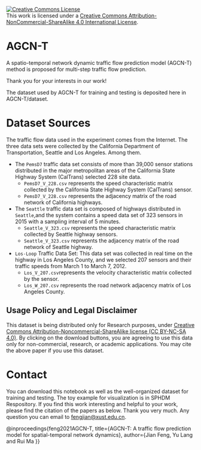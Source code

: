 <a rel="license" href="http://creativecommons.org/licenses/by-nc-sa/4.0/"><img alt="Creative Commons License" style="border-width:0" src="https://i.creativecommons.org/l/by-nc-sa/4.0/88x31.png" /></a><br />This work is licensed under a <a rel="license" href="http://creativecommons.org/licenses/by-nc-sa/4.0/">Creative Commons Attribution-NonCommercial-ShareAlike 4.0 International License</a>.

AGCN-T
===
A spatio-temporal network dynamic traffic flow prediction model (AGCN-T) method is proposed for multi-step traffic flow prediction.

Thank you for your interests in our work!

The dataset used by AGCN-T for training and testing is deposited here in AGCN-T/dataset.

Dataset Sources
===
The traffic flow data used in the experiment comes from the Internet. The three data sets were collected by the California Department of Transportation, Seattle and Los Angeles. Among them.
* The ```PemsD7``` traffic data set consists of more than 39,000 sensor stations distributed in the major metropolitan areas of the California State Highway System (CalTrans) selected 228 site data. 
    * ```PemsD7_V_228.csv``` represents the speed characteristic matrix collected by the California State Highway System (CalTrans) sensor.
    * ```PemsD7_V_228.csv``` represents the adjacency matrix of the road network of California highways.
* The ```Seattle``` traffic data set is composed of highways distributed in ```Seattle```,and  the system contains a speed data set of 323 sensors in 2015 with a sampling interval of 5 minutes.
   * ```Seattle_V_323.csv```  represents the speed characteristic matrix collected by Seattle highway sensors.
   * ```Seattle_V_323.csv```  represents the adjacency matrix of the road network of Seattle highway.
* ```Los-Loop``` Traffic Data Set: This data set was collected in real time on the highway in Los Angeles County, and we selected 207 sensors and their traffic speeds from March 1 to March 7, 2012.
   * ```Los_V_207.csv```represents the velocity characteristic matrix collected by the sensor.
   * ```Los_W_207.csv```  represents the road network adjacency matrix of Los Angeles County.
  

## Usage Policy and Legal Disclaimer
This dataset is being distributed only for Research purposes, under [Creative Commons Attribution-Noncommercial-ShareAlike license (CC BY-NC-SA 4.0)](https://creativecommons.org/licenses/by-nc-sa/4.0/). By clicking on the download buttons, you are agreeing to use this data only for non-commercial, research, or academic applications. You may cite the above paper if you use this dataset.  
  
Contact
===
You can download this notebook as well as the well-organized dataset for training and testing. The toy example for visualization is in SPHDM Respository. If you find this work interesting and helpful to your work, please find the citation of the papers as below. Thank you very much. Any question you can email to fengjian@xust.edu.cn.

@inproceedings{feng2021AGCN-T, title={AGCN-T: A traffic flow prediction model for spatial-temporal network dynamics}, author={Jian Feng, Yu Lang and Rui Ma }}
